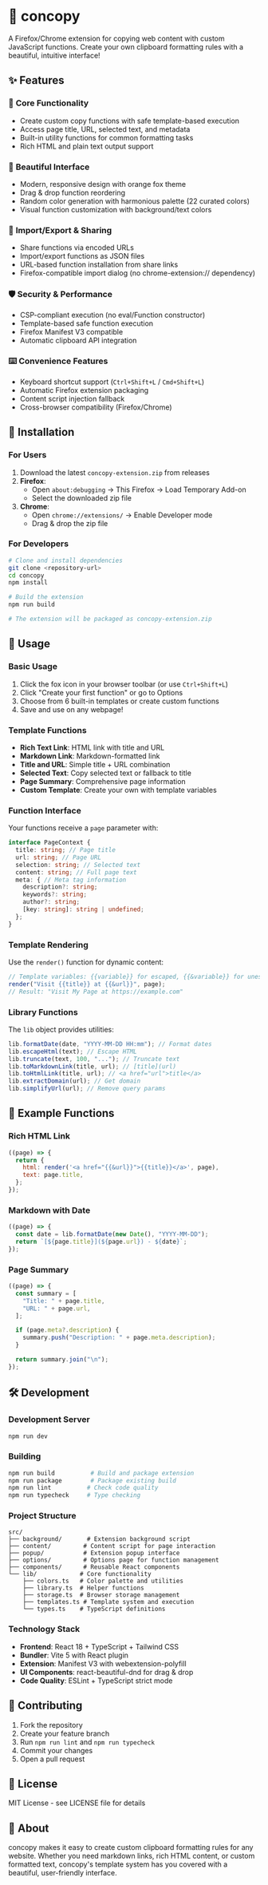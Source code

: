 # 🦊 concopy

A Firefox/Chrome extension for copying web content with custom JavaScript
functions. Create your own clipboard formatting rules with a beautiful,
intuitive interface!

## ✨ Features

### 🎯 **Core Functionality**

- Create custom copy functions with safe template-based execution
- Access page title, URL, selected text, and metadata
- Built-in utility functions for common formatting tasks
- Rich HTML and plain text output support

### 🎨 **Beautiful Interface**

- Modern, responsive design with orange fox theme
- Drag & drop function reordering
- Random color generation with harmonious palette (22 curated colors)
- Visual function customization with background/text colors

### 🔄 **Import/Export & Sharing**

- Share functions via encoded URLs
- Import/export functions as JSON files
- URL-based function installation from share links
- Firefox-compatible import dialog (no chrome-extension:// dependency)

### 🛡️ **Security & Performance**

- CSP-compliant execution (no eval/Function constructor)
- Template-based safe function execution
- Firefox Manifest V3 compatible
- Automatic clipboard API integration

### ⌨️ **Convenience Features**

- Keyboard shortcut support (`Ctrl+Shift+L` / `Cmd+Shift+L`)
- Automatic Firefox extension packaging
- Content script injection fallback
- Cross-browser compatibility (Firefox/Chrome)

## 🚀 Installation

### For Users

1. Download the latest `concopy-extension.zip` from releases
2. **Firefox**:
   - Open `about:debugging` → This Firefox → Load Temporary Add-on
   - Select the downloaded zip file
3. **Chrome**:
   - Open `chrome://extensions/` → Enable Developer mode
   - Drag & drop the zip file

### For Developers

```bash
# Clone and install dependencies
git clone <repository-url>
cd concopy
npm install

# Build the extension
npm run build

# The extension will be packaged as concopy-extension.zip
```

## 📖 Usage

### Basic Usage

1. Click the fox icon in your browser toolbar (or use `Ctrl+Shift+L`)
2. Click "Create your first function" or go to Options
3. Choose from 6 built-in templates or create custom functions
4. Save and use on any webpage!

### Template Functions

- **Rich Text Link**: HTML link with title and URL
- **Markdown Link**: Markdown-formatted link
- **Title and URL**: Simple title + URL combination
- **Selected Text**: Copy selected text or fallback to title
- **Page Summary**: Comprehensive page information
- **Custom Template**: Create your own with template variables

### Function Interface

Your functions receive a `page` parameter with:

```typescript
interface PageContext {
  title: string; // Page title
  url: string; // Page URL
  selection: string; // Selected text
  content: string; // Full page text
  meta: { // Meta tag information
    description?: string;
    keywords?: string;
    author?: string;
    [key: string]: string | undefined;
  };
}
```

### Template Rendering

Use the `render()` function for dynamic content:

```javascript
// Template variables: {{variable}} for escaped, {{&variable}} for unescaped
render("Visit {{title}} at {{&url}}", page);
// Result: "Visit My Page at https://example.com"
```

### Library Functions

The `lib` object provides utilities:

```javascript
lib.formatDate(date, "YYYY-MM-DD HH:mm"); // Format dates
lib.escapeHtml(text); // Escape HTML
lib.truncate(text, 100, "..."); // Truncate text
lib.toMarkdownLink(title, url); // [title](url)
lib.toHtmlLink(title, url); // <a href="url">title</a>
lib.extractDomain(url); // Get domain
lib.simplifyUrl(url); // Remove query params
```

## 🎨 Example Functions

### Rich HTML Link

```javascript
((page) => {
  return {
    html: render('<a href="{{&url}}">{{title}}</a>', page),
    text: page.title,
  };
});
```

### Markdown with Date

```javascript
((page) => {
  const date = lib.formatDate(new Date(), "YYYY-MM-DD");
  return `[${page.title}](${page.url}) - ${date}`;
});
```

### Page Summary

```javascript
((page) => {
  const summary = [
    "Title: " + page.title,
    "URL: " + page.url,
  ];

  if (page.meta?.description) {
    summary.push("Description: " + page.meta.description);
  }

  return summary.join("\n");
});
```

## 🛠️ Development

### Development Server

```bash
npm run dev
```

### Building

```bash
npm run build          # Build and package extension
npm run package        # Package existing build
npm run lint          # Check code quality
npm run typecheck     # Type checking
```

### Project Structure

```
src/
├── background/       # Extension background script
├── content/         # Content script for page interaction
├── popup/           # Extension popup interface  
├── options/         # Options page for function management
├── components/      # Reusable React components
└── lib/            # Core functionality
    ├── colors.ts   # Color palette and utilities
    ├── library.ts  # Helper functions
    ├── storage.ts  # Browser storage management
    ├── templates.ts # Template system and execution
    └── types.ts    # TypeScript definitions
```

### Technology Stack

- **Frontend**: React 18 + TypeScript + Tailwind CSS
- **Bundler**: Vite 5 with React plugin
- **Extension**: Manifest V3 with webextension-polyfill
- **UI Components**: react-beautiful-dnd for drag & drop
- **Code Quality**: ESLint + TypeScript strict mode

## 🤝 Contributing

1. Fork the repository
2. Create your feature branch
3. Run `npm run lint` and `npm run typecheck`
4. Commit your changes
5. Open a pull request

## 📄 License

MIT License - see LICENSE file for details

## 🦊 About

concopy makes it easy to create custom clipboard formatting rules for any
website. Whether you need markdown links, rich HTML content, or custom formatted
text, concopy's template system has you covered with a beautiful, user-friendly
interface.

